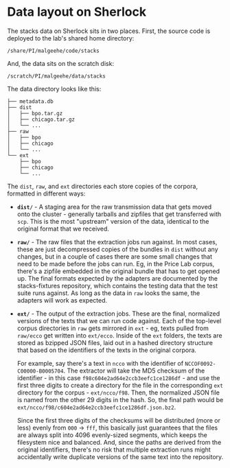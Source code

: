 
# Data layout on Sherlock

The stacks data on Sherlock sits in two places. First, the source code is deployed to the lab's shared home directory:

`/share/PI/malgeehe/code/stacks`

And, the data sits on the scratch disk:

`/scratch/PI/malgeehe/data/stacks`

The data directory looks like this:

```
├── metadata.db
├── dist
│   ├── bpo.tar.gz
│   ├── chicago.tar.gz
│   └── ...
├── raw
│   ├── bpo
│   ├── chicago
│   └── ...
└── ext
    ├── bpo
    ├── chicago
    └── ...
```

The `dist`, `raw`, and `ext` directories each store copies of the corpora, formatted in different ways:

- **`dist/`** - A staging area for the raw transmission data that gets moved onto the cluster - generally tarballs and zipfiles that get transferred with `scp`. This is the most "upstream" version of the data, identical to the original format that we received.

- **`raw/`** - The raw files that the extraction jobs run against. In most cases, these are just decompressed copies of the bundles in `dist` without any changes, but in a couple of cases there are some small changes that need to be made before the jobs can run. Eg, in the Price Lab corpus, there's a zipfile embedded in the original bundle that has to get opened up. The final formats expected by the adapters are documented by the stacks-fixtures repository, which contains the testing data that the test suite runs against. As long as the data in `raw` looks the same, the adapters will work as expected.

- **`ext/`** - The output of the extraction jobs. These are the final, normalized versions of the texts that we can run code against. Each of the top-level corpus directories in `raw` gets mirrored in `ext` - eg, texts pulled from `raw/ecco` get written into `ext/ecco`. Inside of the `ext` folders, the texts are stored as bzipped JSON files, laid out in a hashed directory structure that based on the identifiers of the texts in the original corpora.

  For example, say there's a text in `ncco` with the identifier of `NCCOF0092-C00000-B0005704`. The extractor will take the MD5 checksum of the identifier - in this case `f98c604e2ad64e2ccb3eefc1ce1286df` - and use the first three digits to create a directory for the file in the corresponding `ext` directory for the corpus - `ext/ncco/f98`. Then, the normalized JSON file is named from the other 29 digits in the hash. So, the final path would be `ext/ncco/f98/c604e2ad64e2ccb3eefc1ce1286df.json.bz2`.

  Since the first three digits of the checksums will be distributed (more or less) evenly from `000` -> `fff`, this basically just guarantees that the files are always split into 4096 evenly-sized segments, which keeps the filesystem nice and balanced. And, since the paths are derived from the original identifiers, there's no risk that multiple extraction runs might accidentally write duplicate versions of the same text into the repository.
